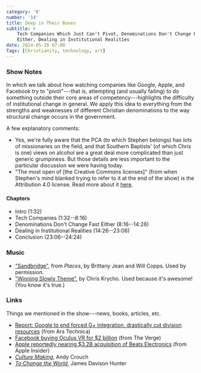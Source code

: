 ```yaml
---
category: '0'
number: '14'
title: Deep in Their Bones
subtitle: >
    Tech Companies Which Just Can't Pivot, Denominations Don't Change Fast
    Either, Dealing in Institutional Realities
date: 2014-05-20 07:00
Tags: [Christianity, technology, art]
---
```


### Show Notes

In which we talk about how watching companies like Google, Apple, and Facebook
try to "pivot"---that is, attempting (and usually failing) to do something
outside their core areas of competency---highlights the difficulty of
institutional change in general. We apply this idea to everything from the
strengths and weaknesses of different Christian denominations to the way
structural change occurs in the government.

A few explanatory comments:

  - Yes, we're fully aware that the PCA (to which Stephen belongs) has *lots* of
    missionaries on the field, and that Southern Baptists' (of which Chris is
    one) views on alcohol are a great deal more complicated than just generic
    grumpiness. But those details are less important to the particular
    discussion we were having today.
  - "The most open of [the Creative Commons licenses]" (from when Stephen's mind
    blanked trying to refer to it at the end of the show) is the Attribution 4.0
    license. Read more about it [here][license].

[license]: //www.winningslowly.org/licenses.html

#### Chapters

  - Intro (1:32)
  - Tech Companies (1:32--8:16)
  - Denominations Don't Change Fast Either (8:16--14:26)
  - Dealing in Institutional Realities (14:26--23:06)
  - Conclusion (23:06--24:24)

### Music

  - ["Sandbridge"](//willcopps.bandcamp.com), from _Places_, by Brittany
    Jean and Will Copps. Used by permission.
  - ["Winning Slowly Theme"](//soundcloud.com/chriskrycho/winning-slowly),
    by Chris Krycho. Used because it's awesome! (You know it's true.)

### Links

Things we mentioned in the show---news, books, articles, etc.

  - [Report: Google to end forced G+ integration, drastically cut division resources](//arstechnica.com/gadgets/2014/04/report-google-to-end-forced-g-integration-drastically-cut-division-resources/) (from Ars Technica)
  - [Facebook buying Oculus VR for $2 billion](//www.theverge.com/2014/3/25/5547456/facebook-buying-oculus-for-2-billion) (from The Verge)
  - [Apple reportedly nearing $3.2B acquisition of Beats Electronics](//appleinsider.com/articles/14/05/08/apple-reportedly-nearing-32-billion-buy-for-beats-electronics) (from Apple Insider)
  - [_Culture Making_](//www.amazon.com/Culture-Making-Recovering-Creative-Calling-ebook/dp/B001IDYIMY/), Andy Crouch
  - [_To Change the World_](//www.amazon.com/Change-World-Tragedy-Possibility-Christianity-ebook/dp/B003TWNDVY/), James Davison Hunter

